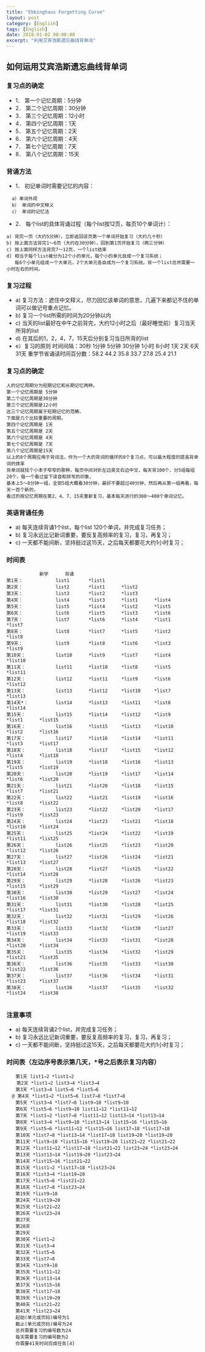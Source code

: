 ```yaml
---
title: "Ebbinghaus Forgetting Curve"
layout: post
category: [English]
tags: [English]
date: 2018-01-02 00:00:00
excerpt: "利用艾宾浩斯遗忘曲线背单词"
---
```


## 如何运用艾宾浩斯遗忘曲线背单词

### 复习点的确定
* 1． 第一个记忆周期：5分钟
* 2． 第二个记忆周期：30分钟
* 3． 第三个记忆周期：12小时
* 4． 第四个记忆周期：1天
* 5． 第五个记忆周期：2天
* 6． 第六个记忆周期：4天
* 7． 第七个记忆周期：7天
* 8． 第八个记忆周期：15天


### 背诵方法

* 1． 初记单词时需要记忆的内容：

```
  a）单词外观
  b） 单词的中文释义
  c） 单词的记忆法
```

* 2． 每个list的具体背诵过程（每个list按12页，每页10个单词计）：

```
a) 背完一页（大约5分钟），立即返回该页第一个单词开始复习（大约几十秒）
b) 按上面方法背完1～6页（大约在30分钟），回到第1页开始复习（两三分钟）
c) 按上面同样方法背完7～12页，一个list结束
d) 相当于每个list被分为12个小的单元，每个小的单元自成一个复习系统；
   每6个小单元组成一个大单元，2个大单元各自成为一个复习系统。背一个list总共需要一小时左右的时间。
```


### 复习过程

* a) 复习方法：遮住中文释义，尽力回忆该单词的意思，几遍下来都记不住的单词可以做记号重点记忆。
* b) 复习一个list所需的时间为20分钟以内
* c) 当天的list最好在中午之前背完，大约12小时之后（最好睡觉前）复习当天所背的list
* d) 在其后的1，2，4，7，15天后分别复习当日所背的list
* e）复习的原则
 时间间隔：30秒 1分钟 5分钟 30分钟 1小时 8小时 1天 2天 6天 31天
 重学节省诵读时间百分数：58.2 44.2 35.8 33.7 27.8 25.4 21.1



### 复习点的确定

```
人的记忆周期分为短期记忆和长期记忆两种。
第一个记忆周期是 5分钟
第二个记忆周期是30分钟
第三个记忆周期是12小时
这三个记忆周期属于短期记忆的范畴。
下面是几个比较重要的周期。
第四个记忆周期是 1天
第五个记忆周期是 2天
第六个记忆周期是 4天
第七个记忆周期是 7天
第八个记忆周期是15天
以上的8个周期应用于背词法，作为一个大的背词的循环的8个复习点，可以最大程度的提高背单词的效率
背单词就找个小本子窄窄的那种，每页中间对折左边英文右边中文，每天背100个，分5组每组20个，每一个看过留下读音和拼写的印象，
基本上5～8分钟一组，全部5组大概看30分钟，最好不要超过40分钟，然后再从第一组再看，每天一百个新的，
看过的按记忆周期在第2、4、7、15天重新复习，基本每天进行的300～400个单词记忆。
```

### 英语背诵任务

* a) 每天连续背诵1个list，每个list 120个单词，并完成复习任务；
* b) 复习永远比记新词重要，要反复高频率的复习，复习，再复习；
* c) 一天都不能间断，坚持挺过这15天，之后每天都要花大约1小时复习； 
 
### 时间表

```
			新学		背诵
第1天：			list1		*list1
第2天：			list2		*list1		*list2
第3天：			list3		*list2		*list3
第4天：			list4		*list3		*list1		*list4
第5天：			list5		*list4		*list2		*list5
第6天：			list6		*list5		*list3		*list6
第7天：    		list7		*list6		*list4		*list1		*list7
第8天：			list8		*list7		*list5		*list2		*list8
第9天：    		list9		*list8		*list6		*list3		*list9
第10天：			list10		*list9		*list7		*list4		*list10
第11天：			list11		*list10		*list8		*list5		*list11
第12天：			list12		*list11		*list9		*list6		*list12
第13天：			list13		*list12		*list10		*list7		*list13
第14天*：			list14		*list13		*list11		*list8		*list14
第15天：			list15		*list14		*list12		*list9		*list1		*list15
第16天：			list16		*list15		*list13		*list10		*list2		*list16
第17天：			list17		*list16		*list14		*list11		*list3		*list17
第18天：			list18		*list17		*list15		*list12		*list4		*list18
第19天：			list19		*list18		*list16		*list13		*list5		*list19
第20天：			list20		*list19		*list17		*list14		*list6		*list20
第21天：			list21		*list20		*list18		*list15		*list7		*list21
第22天：			list22		*list21		*list19		*list16		*list8		*list22
第23天：			list23		*list22		*list20		*list17		*list9		*list23
第24天：			list24		*list23		*list21		*list18		*list10		*list24
第25天：			list25		*list24		*list22		*list19		*list11		*list25
第26天：			list26		*list25		*list23		*list20		*list12		*list26
第27天：			list27		*list26		*list24		*list21		*list13		*list27
第28天：			list28		*list27		*list25		*list22		*list14		*list28
第29天：			list29		*list28		*list26		*list23		*list15		*list29
第30天：			list30		*list29		*list27		*list24		*list16		*list30
第31天：			list31		*list30		*list28		*list25		*list17		*list31
第32天：			list32		*list31		*list29		*list26		*list18		*list32
第33天：			list33		*list32		*list30		*list27		*list19		*list33
第34天：			list34		*list33		*list31		*list28		*list20		*list34
第35天：			list35		*list34		*list32		*list29		*list21		*list35
第36天：			list36		*list35		*list33		*list30		*list22		*list36
第37天：			list37		*list36		*list34		*list31		*list23		*list37
第38天：			list38		*list37		*list35		*list32		*list24		*list38


```


### 注意事项

* a) 每天连续背诵2个list，并完成复习任务；
* b) 复习永远比记新词重要，要反复高频率的复习，复习，再复习；
* c) 一天都不能间断，坚持挺过这15天，之后每天都要花大约1小时复习；

### 时间表（左边序号表示第几天，*号之后表示复习内容）

```
　　第1天 list1→2 *list1→2
　  第2天 *list1→2 list3→4 *list3→4
　　第3天 *list3→4 list5→6 *list5→6 
  @ 第4天 *list1→2 *list5→6 list7→8 *list7→8
　　第5天 *list3→4 *list7→8 list9→10 *list9→10
　　第6天 *list5→6 *list9→10 list11→12 *list11→12
　　第7天 *list1→2 *list7→8 *list11→12 list13→14 *list13→14
　　第8天 *list3→4 *list9→10 *list13→14 list15→16 *list15→16
　　第9天 *list5→6 *list11→12 *list15→16 list17→18 *list17→18
　　第10天 *list7→8 *list13→14 *list17→18 list19→20 *list19→20
　　第11天 *list9→10 *list15→16 *list19→20 list21→22 *list21→22
　　第12天 *list11→12 *list17→18 *list21→22 list23→24 *list23→24
　　第13天 *list13→14 *list19→20 *list23→24
　　第14天 *list15→16 *list21→22
　　第15天 *list1→2 *list17→18 *list23→24
　　第16天 *list3→4 *list19→20
　　第17天 *list5→6 *list21→22
　　第18天 *list7→8 *list23→24
　　第19天 *list9→10
　　第24天 *list19→20
　　第25天 *list21→22
　　第26天 *list23→24
　　第27天
　　第28天
　　第29天
　　第30天 *list1→2
　　第31天 *list3→4
　　第32天 *list5→6
　　第33天 *list7→8
　　第34天 *list9→10
　　第35天 *list11→12
　　第36天 *list13→14
　　第37天 *list15→16
　　第38天 *list17→18
　　第39天 *list19→20
　　第40天 *list21→22
　　第41天 *list23→24
　　起始(单元或页码)编号为1
　　截止(单元或页码)编号为24
　　总共需要复习的编号数为24
　　每天需要复习的编号数为2
　　你需要41天时间完成任务[4] 
```
